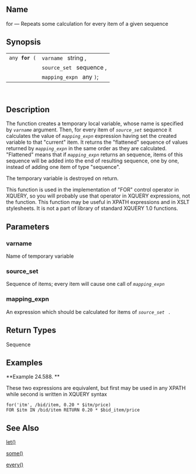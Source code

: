 <div>

<div>

</div>

<div>

## Name

for — Repeats some calculation for every item of a given sequence

</div>

<div>

## Synopsis

<div>

|                     |                          |
|---------------------|--------------------------|
| `any `**`for`**` (` | `varname ` string ,      |
|                     | `source_set ` sequence , |
|                     | `mapping_expn ` any `)`; |

<div>

 

</div>

</div>

</div>

<div>

## Description

The function creates a temporary local variable, whose name is specified
by *`varname`* argument. Then, for every item of *`source_set`* sequence
it calculates the value of *`mapping_expn`* expression having set the
created variable to that "current" item. It returns the "flattened"
sequence of values returned by *`mapping_expn`* in the same order as
they are calculated. "Flattened" means that if *`mapping_expn`* returns
an sequence, items of this sequence will be added into the end of
resulting sequence, one by one, instead of adding one item of type
"sequence".

The temporary variable is destroyed on return.

This function is used in the implementation of "FOR" control operator in
XQUERY, so you will probably use that operator in XQUERY expressions,
not the function. This function may be useful in XPATH expressions and
in XSLT stylesheets. It is not a part of library of standard XQUERY 1.0
functions.

</div>

<div>

## Parameters

<div>

### varname

Name of temporary variable

</div>

<div>

### source_set

Sequence of items; every item will cause one call of *`mapping_expn `*

</div>

<div>

### mapping_expn

An expression which should be calculated for items of *`source_set `* .

</div>

</div>

<div>

## Return Types

Sequence

</div>

<div>

## Examples

<div>

**Example 24.588. **

<div>

These two expressions are equivalent, but first may be used in any XPATH
while second is written in XQUERY syntax

``` screen
for('itm', /bid/item, 0.20 * $itm/price)
FOR $itm IN /bid/item RETURN 0.20 * $bid_item/price
```

</div>

</div>

  

</div>

<div>

## See Also

<a href="xpf_let.html" class="link" title="let">let()</a>

<a href="xpf_some.html" class="link" title="some">some()</a>

<a href="xpf_every.html" class="link" title="every">every()</a>

</div>

</div>
